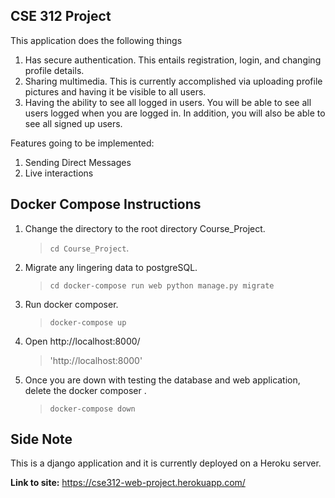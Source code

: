 CSE 312 Project
------

This application does the following things
1) Has secure authentication. This entails registration, login, and changing profile details.
2) Sharing multimedia. This is currently accomplished via uploading profile pictures and having it be visible to all users.
3) Having the ability to see all logged in users. You will be able to see all users logged when you are logged in. In addition, you will also be able to see all signed up users.

Features going to be implemented:
1) Sending Direct Messages
2) Live interactions

## Docker Compose Instructions
1) Change the directory to the root directory Course_Project.
   >`cd Course_Project`.
2) Migrate any lingering data to postgreSQL.
   >`cd docker-compose run web python manage.py migrate`
   
3) Run docker composer.
   >`docker-compose up`

4) Open http://localhost:8000/
   >'http://localhost:8000'

5) Once you are down with testing the database and web application, delete the docker composer .
   >`docker-compose down`
   
## Side Note
This is a django application and it is currently deployed on a Heroku server.

**Link to site:**
https://cse312-web-project.herokuapp.com/
